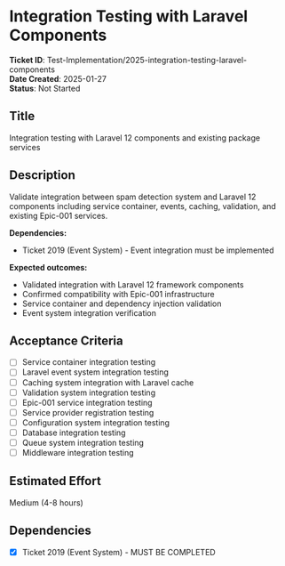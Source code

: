 # Integration Testing with Laravel Components

**Ticket ID**: Test-Implementation/2025-integration-testing-laravel-components  
**Date Created**: 2025-01-27  
**Status**: Not Started

## Title
Integration testing with Laravel 12 components and existing package services

## Description
Validate integration between spam detection system and Laravel 12 components including service container, events, caching, validation, and existing Epic-001 services.

**Dependencies:**
- Ticket 2019 (Event System) - Event integration must be implemented

**Expected outcomes:**
- Validated integration with Laravel 12 framework components
- Confirmed compatibility with Epic-001 infrastructure
- Service container and dependency injection validation
- Event system integration verification

## Acceptance Criteria
- [ ] Service container integration testing
- [ ] Laravel event system integration testing
- [ ] Caching system integration with Laravel cache
- [ ] Validation system integration testing
- [ ] Epic-001 service integration testing
- [ ] Service provider registration testing
- [ ] Configuration system integration testing
- [ ] Database integration testing
- [ ] Queue system integration testing
- [ ] Middleware integration testing

## Estimated Effort
Medium (4-8 hours)

## Dependencies
- [x] Ticket 2019 (Event System) - MUST BE COMPLETED